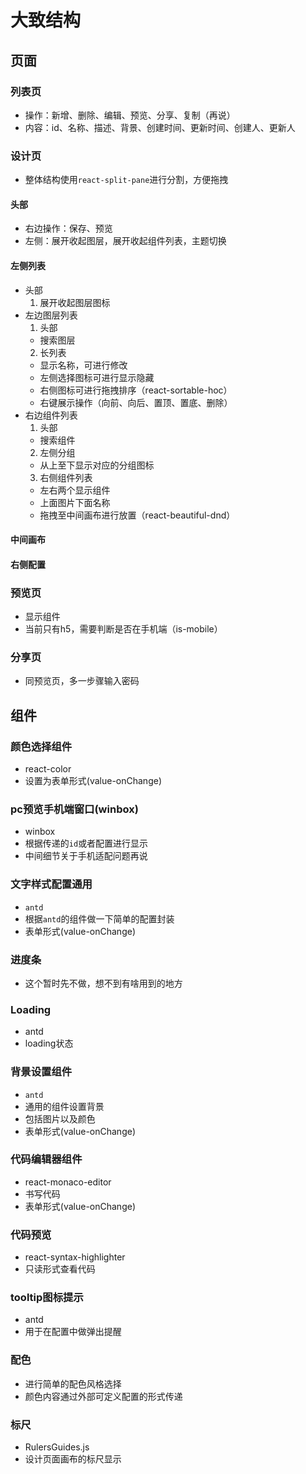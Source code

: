 
# 大致结构    

## 页面
### 列表页  
- 操作：新增、删除、编辑、预览、分享、复制（再说）  
- 内容：id、名称、描述、背景、创建时间、更新时间、创建人、更新人  
### 设计页
- 整体结构使用`react-split-pane`进行分割，方便拖拽    
#### 头部
- 右边操作：保存、预览
- 左侧：展开收起图层，展开收起组件列表，主题切换  

#### 左侧列表  
- 头部  
  1. 展开收起图层图标  
- 左边图层列表  
  1. 头部
    - 搜索图层  
  2. 长列表  
    - 显示名称，可进行修改  
    - 左侧选择图标可进行显示隐藏  
    - 右侧图标可进行拖拽排序（react-sortable-hoc）  
    - 右键展示操作（向前、向后、置顶、置底、删除）  
- 右边组件列表  
  1. 头部  
    - 搜索组件  
  2. 左侧分组  
    - 从上至下显示对应的分组图标
  3. 右侧组件列表  
    - 左右两个显示组件  
    - 上面图片下面名称   
    - 拖拽至中间画布进行放置（react-beautiful-dnd）    
#### 中间画布   

#### 右侧配置  

### 预览页  
- 显示组件  
- 当前只有h5，需要判断是否在手机端（is-mobile）  

### 分享页  
- 同预览页，多一步骤输入密码  

## 组件  

### 颜色选择组件  
- react-color  
- 设置为表单形式(value-onChange)  
### pc预览手机端窗口(winbox)  
- winbox  
- 根据传递的`id`或者配置进行显示  
- 中间细节关于手机适配问题再说  
### 文字样式配置通用  
- `antd`  
- 根据`antd`的组件做一下简单的配置封装  
- 表单形式(value-onChange)  

### 进度条  
- 这个暂时先不做，想不到有啥用到的地方  

### Loading  
- antd  
- loading状态  

### 背景设置组件  
- `antd`  
- 通用的组件设置背景  
- 包括图片以及颜色   
- 表单形式(value-onChange)  

### 代码编辑器组件  
- react-monaco-editor  
- 书写代码  
- 表单形式(value-onChange)  

### 代码预览  
- react-syntax-highlighter  
- 只读形式查看代码  

### tooltip图标提示  
- antd  
- 用于在配置中做弹出提醒   

### 配色  
- 进行简单的配色风格选择  
- 颜色内容通过外部可定义配置的形式传递  

### 标尺  
- RulersGuides.js  
- 设计页面画布的标尺显示  

